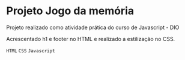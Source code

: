 # Projeto Jogo da memória

Projeto realizado como atividade prática do curso de Javascript - DIO <p>
Acrescentado h1 e footer no HTML e realizado a estilização no CSS.

`HTML` `CSS` `Javascript`

